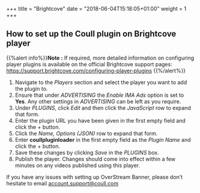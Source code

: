 +++
title = "Brightcove"
date = "2018-06-04T15:18:05+01:00"
weight = 1
+++

## How to set up the Coull plugin on Brightcove player

{{%alert info%}}**Note :** If required, more detailed information on configuring player plugins is available on the official Brightcove support pages: https://support.brightcove.com/configuring-player-plugins {{%/alert%}}


1. Navigate to the *Players* section and select the player you want to add the plugin to.
2. Ensure that under *ADVERTISING* the *Enable IMA Ads* option is set to **Yes**. Any other settings in *ADVERTISING* can be left as you require.
3. Under *PLUGINS*, click *Edit* and then click the *JavaScript* row to expand that form.
4. Enter the plugin URL you have been given in the first empty field and click the *+* button.
5. Click the *Name, Options (JSON)* row to expand that form.
6. Enter **coullpluginloader** in the first empty field as the *Plugin Name* and click the *+* button.
7. Save these changes by clicking *Save* in the *PLUGINS* box.
8. Publish the player. Changes should come into effect within a few minutes on any videos published using this player.

If you have any issues with setting up OverStream Banner, please don’t hesitate to email [account.support@coull.com](account.support@coull.com)

